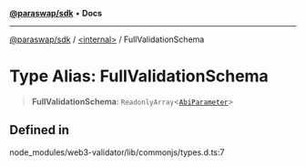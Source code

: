 [**@paraswap/sdk**](../../README.md) • **Docs**

***

[@paraswap/sdk](../../globals.md) / [\<internal\>](../README.md) / FullValidationSchema

# Type Alias: FullValidationSchema

> **FullValidationSchema**: `ReadonlyArray`\<[`AbiParameter`](../namespaces/home_velenir-gnx570_Projects_Paraswap_paraswap-sdk_node_modules_web3-types_lib_commonjs_index/type-aliases/AbiParameter.md)\>

## Defined in

node\_modules/web3-validator/lib/commonjs/types.d.ts:7
